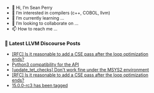 - 👋 Hi, I’m Sean Perry
- 👀 I’m interested in compilers (c++, COBOL, llvm)
- 🌱 I’m currently learning ...
- 💞️ I’m looking to collaborate on ...
- 📫 How to reach me ...

<!---
s66perry/s66perry is a ✨ special ✨ repository because its `README.md` (this file) appears on your GitHub profile.
You can click the Preview link to take a look at your changes.
--->
### 📕 Latest LLVM Discourse Posts

<!-- DISCOURSE-LLVM:START -->
- [[RFC] Is it reasonable to add a CSE pass after the loop optimization ends?](https://discourse.llvm.org/t/rfc-is-it-reasonable-to-add-a-cse-pass-after-the-loop-optimization-ends/64914#post_4)
- [Python3 compatibility for the API](https://discourse.llvm.org/t/python3-compatibility-for-the-api/42307#post_15)
- [[update_tet_checks] Don&#39;t work fine under the MSYS2 environment](https://discourse.llvm.org/t/update-tet-checks-dont-work-fine-under-the-msys2-environment/64916#post_1)
- [[RFC] Is it reasonable to add a CSE pass after the loop optimization ends?](https://discourse.llvm.org/t/rfc-is-it-reasonable-to-add-a-cse-pass-after-the-loop-optimization-ends/64914#post_3)
- [15.0.0-rc3 has been tagged](https://discourse.llvm.org/t/15-0-0-rc3-has-been-tagged/64845#post_7)
<!-- DISCOURSE-LLVM:END -->
